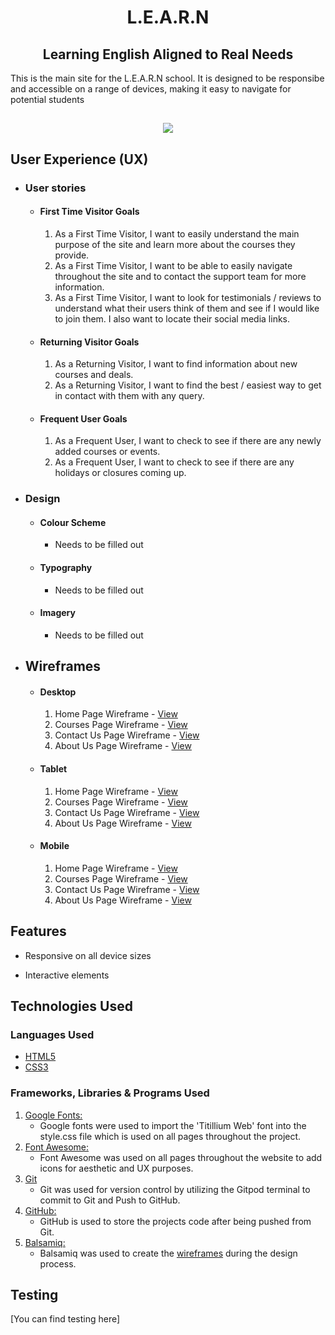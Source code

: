 <h1 align="center">L.E.A.R.N</h1> 
<h2 align="center">Learning English Aligned to Real Needs</h2>
This is the main site for the L.E.A.R.N school. It is designed to be responsibe and accessible on a range of devices, making it easy to navigate for potential students
<h2 align="center"><img src="https://i.ibb.co/TYvTXz1/Example-CI.png"></h2>

## User Experience (UX)

-   ### User stories

    -   #### First Time Visitor Goals

        1. As a First Time Visitor, I want to easily understand the main purpose of the site and learn more about the courses they provide.
        2. As a First Time Visitor, I want to be able to easily navigate throughout the site and to contact the support team for more information.
        3. As a First Time Visitor, I want to look for testimonials / reviews to understand what their users think of them and see if I would like to join them. I also want to locate their social media links.

    -   #### Returning Visitor Goals

        1. As a Returning Visitor, I want to find information about new courses and deals.
        2. As a Returning Visitor, I want to find the best / easiest way to get in contact with them with any query.

    -   #### Frequent User Goals
        1. As a Frequent User, I want to check to see if there are any newly added courses or events.
        2. As a Frequent User, I want to check to see if there are any holidays or closures coming up.

-   ### Design
    -   #### Colour Scheme
        -   Needs to be filled out
    -   #### Typography
        -   Needs to be filled out
    -   #### Imagery
        -   Needs to be filled out

*   ## Wireframes

    -   #### Desktop
        1.  Home Page Wireframe - [View](https://github.com/KevAndrews/Milestone_Project_1/blob/main/wireframes/desktop/Home%20Page%20Desktop%20Version.png)
        2.  Courses Page Wireframe - [View](https://github.com/KevAndrews/Milestone_Project_1/blob/main/wireframes/desktop/Courses%20Page%20Desktop%20Version.png)
        3.  Contact Us Page Wireframe - [View](https://github.com/KevAndrews/Milestone_Project_1/blob/main/wireframes/desktop/Contact_Sign%20Up%20Page%20Desktop%20Version.png)
        4.  About Us Page Wireframe - [View](https://github.com/KevAndrews/Milestone_Project_1/blob/main/wireframes/desktop/About%20Us%20Page%20Desktop%20Version.png)

    -   #### Tablet
        1.  Home Page Wireframe - [View](https://github.com/KevAndrews/Milestone_Project_1/blob/main/wireframes/tablet/Home%20Page%20Tablet%20Version.png)
        2.  Courses Page Wireframe - [View](https://github.com/KevAndrews/Milestone_Project_1/blob/main/wireframes/tablet/Courses%20Page%20Tablet%20Version.png)
        3.  Contact Us Page Wireframe - [View](https://github.com/KevAndrews/Milestone_Project_1/blob/main/wireframes/tablet/Contact_Sign%20Up%20Page%20Tablet%20Version.png)
        4.  About Us Page Wireframe - [View](https://github.com/KevAndrews/Milestone_Project_1/blob/main/wireframes/tablet/About%20Us%20Page%20Tablet%20Version.png)

    -   #### Mobile
        1.  Home Page Wireframe - [View](https://github.com/KevAndrews/Milestone_Project_1/blob/main/wireframes/mobile/Home%20Page%20Mobile%20Version.png)
        2.  Courses Page Wireframe - [View](https://github.com/KevAndrews/Milestone_Project_1/blob/main/wireframes/mobile/Courses%20Page%20Mobile%20Version.png)
        3.  Contact Us Page Wireframe - [View](https://github.com/KevAndrews/Milestone_Project_1/blob/main/wireframes/mobile/Contact_Sign%20Up%20Page%20Mobile%20Version.png)
        4.  About Us Page Wireframe - [View](https://github.com/KevAndrews/Milestone_Project_1/blob/main/wireframes/mobile/About%20Us%20Page%20Mobile%20Version.png)

## Features

-   Responsive on all device sizes

-   Interactive elements

## Technologies Used

### Languages Used

-   [HTML5](https://en.wikipedia.org/wiki/HTML5)
-   [CSS3](https://en.wikipedia.org/wiki/Cascading_Style_Sheets)

### Frameworks, Libraries & Programs Used

1. [Google Fonts:](https://fonts.google.com/)
    - Google fonts were used to import the 'Titillium Web' font into the style.css file which is used on all pages throughout the project.
2. [Font Awesome:](https://fontawesome.com/)
    - Font Awesome was used on all pages throughout the website to add icons for aesthetic and UX purposes.
3. [Git](https://git-scm.com/)
    - Git was used for version control by utilizing the Gitpod terminal to commit to Git and Push to GitHub.
4. [GitHub:](https://github.com/)
    - GitHub is used to store the projects code after being pushed from Git.
5. [Balsamiq:](https://balsamiq.com/)
    - Balsamiq was used to create the [wireframes](https://github.com/KevAndrews/Milestone_Project_1/tree/main/wireframes) during the design process.

## Testing
[You can find testing here]